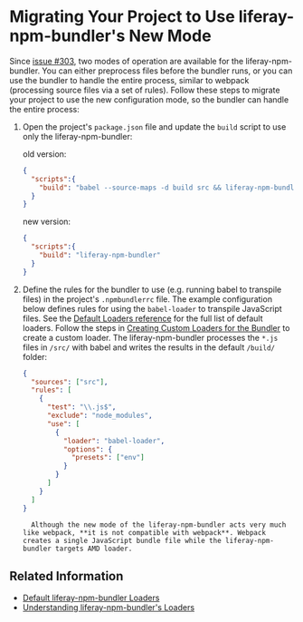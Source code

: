 # Migrating Your Project to Use liferay-npm-bundler's New Mode

Since [issue #303](https://github.com/liferay/liferay-js-toolkit/issues/303), two modes of operation are available for the liferay-npm-bundler. You can either preprocess files before the bundler runs, or you can use the bundler to handle the entire process, similar to webpack (processing source files via a set of rules). Follow these steps to migrate your project to use the new configuration mode, so the bundler can handle the entire process:

1. Open the project's `package.json` file and update the `build` script to use only the liferay-npm-bundler:

    old version:

    ```json
    {
      "scripts":{
        "build": "babel --source-maps -d build src && liferay-npm-bundler"
      }
    }
    ```

    new version:

    ```json
    {
      "scripts":{
        "build": "liferay-npm-bundler"
      }
    }
    ```

1. Define the rules for the bundler to use (e.g. running babel to transpile files) in the project's `.npmbundlerrc` file. The example configuration below defines rules for using the `babel-loader` to transpile JavaScript files. See the [Default Loaders reference](../default-bundler-loaders.md) for the full list of default loaders. Follow the steps in [Creating Custom Loaders for the Bundler](../../developer/creating-custom-loaders-for-the-bundler.md) to create a custom loader. The liferay-npm-bundler processes the `*.js` files in  `/src/` with babel and writes the results in the default `/build/` folder:

    ```json
    {
      "sources": ["src"],
      "rules": [
        {
          "test": "\\.js$",
          "exclude": "node_modules",
          "use": [
            {
              "loader": "babel-loader",
              "options": {
                "presets": ["env"]
              }
            }
          ]
        }
      ]
    }
    ```

    ```note::
      Although the new mode of the liferay-npm-bundler acts very much like webpack, **it is not compatible with webpack**. Webpack creates a single JavaScript bundle file while the liferay-npm-bundler targets AMD loader.
    ```

## Related Information

* [Default liferay-npm-bundler Loaders](../default-bundler-loaders.md)
* [Understanding liferay-npm-bundler's Loaders](../understanding-bundler-loaders.md)
